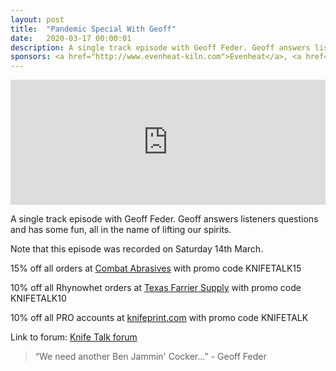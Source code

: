 ```yaml
---
layout: post
title:  "Pandemic Special With Geoff"
date:   2020-03-17 00:00:01
description: A single track episode with Geoff Feder. Geoff answers listeners questions and has some fun, all in the name of lifting our spirits. 
sponsors: <a href="http://www.evenheat-kiln.com">Evenheat</a>, <a href="http://www.combatabrasives.com">Combat Abrasives</a>, <a href="https://www.indasa-abrasives.com">IndasaUSA</a>, <a href="http://www.knifeprint.com">Knifeprint</a>, <a href="http://www.texasfarriersupply.com">Texas Farrier Supply</a> and <a href="https://claryxmetalworks.com">Claryx Metalworks</a>.
---
```

                
<iframe height="200px" width="100%" frameborder="no" scrolling="no" seamless src="https://player.simplecast.com/d5535ad6-d34a-4ded-b90d-7ff05c6804a0?dark=false"></iframe>

A single track episode with Geoff Feder. Geoff answers listeners questions and has some fun, all in the name of lifting our spirits.  

Note that this episode was recorded on Saturday 14th March.
   
  










      

            
  













  
15% off all orders at  <a href="http://www.combatabrasives.com">Combat Abrasives</a> with promo code KNIFETALK15

10% off all Rhynowhet orders at  <a href="http://www.texasfarriersupply.com">Texas Farrier Supply</a> with promo code KNIFETALK10  

10% off all PRO accounts at <a href="http://www.knifeprint.com">knifeprint.com</a> with promo code KNIFETALK
 

   
  

Link to forum: <a href="http://forum.knifetalk.net">Knife Talk forum</a>




 


<blockquote class="largeQuote">“We need another Ben Jammin' Cocker..." - Geoff Feder</blockquote>



